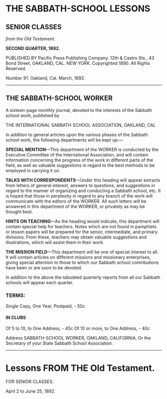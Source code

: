 # THE SABBATH-SCHOOL LESSONS

## SENIOR CLASSES
*from the Old Testament.*

**SECOND QUARTER, 1892.**

PUBLISHED BY
Pacific Press Publishing Company.
12th & Castro Sts.,                           43 Bond Street,
OAKLAND, CAL.                                 NEW YORK.
Copyrighted 1890.                             All Rights Reserved.

Number 91.                       Oakland, Cal.                       March, 1892.

---

## THE SABBATH-SCHOOL WORKER

A sixteen-page monthly journal, devoted to the interests of the Sabbath school work, published by

THE INTERNATIONAL SABBATH SCHOOL ASSOCIATION, OAKLAND, CAL

In addition to general articles upon the various phases of the Sabbath school work, the following departments will be kept up:—

**SPECIAL MENTION**—This department of the WORKER is conducted by the Executive Committee of the International Association, and will contain information concerning the progress of the work in different parts of the field, as well as valuable suggestions in regard to the best methods to be employed in carrying it on.

**TALKS WITH CORRESPONDENTS**—Under this heading will appear extracts from letters of general interest, answers to questions, and suggestions in regard to the manner of organizing and conducting a Sabbath school, etc. It is hoped that those in perplexity in regard to any branch of the work will communicate with the editors of the WORKER. All such letters will be answered in this department of the WORKER, or privately as may be thought best.

**HINTS ON TEACHING**—As the heading would indicate, this department will contain special help for teachers. Notes which are not found in pamphlets or lesson papers will be prepared for the senior, intermediate, and primary divisions. From these, teachers may obtain valuable suggestions and illustrations, which will assist them in their work.

**THE MISSION FIELD**—This department will be one of special interest to all. It will contain articles on different missions and missionary enterprises, giving special attention to those to which our Sabbath school contributions have been or are soon to be devoted.

In addition to the above the tabulated quarterly reports from all our Sabbath schools will appear each quarter.

### TERMS:

Single Copy, One Year, Postpaid, - 50c

#### IN CLUBS
Of 5 to 10, to One Address, - 45c
Of 10 or more, to One Address, - 40c

Address
SABBATH-SCHOOL WORKER,
OAKLAND, CALIFORNIA,
Or the Secretary of your State Sabbath School Association.

---

# Lessons FROM THE Old Testament.
FOR SENIOR CLASSES.

April 2 to June 25, 1892.